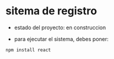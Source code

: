 <h1>sitema de registro</h1>

- estado del proyecto: en construccion

- para ejecutar el sistema, debes poner:
  
```npm install react```
